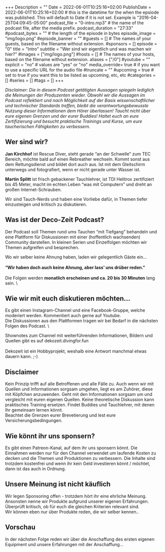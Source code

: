 +++
Description = ""
Date = 2022-06-01T10:25:16+02:00
PublishDate = 2022-06-01T10:25:16+02:00 # this is the datetime for the when the epsiode was published. This will default to Date if it is not set. Example is "2016-04-25T04:09:45-05:00"
podcast_file = "0-intro.mp3" # the name of the podcast file, after the media prefix.
podcast_duration = "27:33"
#podcast_bytes = "" # the length of the episode in bytes
episode_image = "img/logo.png"
#episode_banner = ""
#guests = [] # The names of your guests, based on the filename without extension.
#sponsors = []
episode = "0"
title = "Intro"
subtitle = "Wer sind wir eigentlich und was machen wir hier?"
#images = ["img/logo.png"]
#hosts = [] # The names of your hosts, based on the filename without extension.
aliases = ["/0"]
#youtube = ""
explicit = "no" # values are "yes" or "no"
media_override= true # if you want to use a specific URL for the audio file
#truncate = ""
#upcoming = true # set to true if you want this to be listed as upcoming, etc, etc
#categories = []
#series = []
#tags = []
+++

_Disclaimer: Die in diesem Podcast getätigten Aussagen spiegeln lediglich die Meinungen der Produzenten wieder. Obwohl wir die Aussagen im Podcast reflektiert und nach Möglichkeit auf der Basis wissenschaftlicher und technischer Standards treffen, bleibt die verantwortungsbewusste Nutzung dieser Informationen dem Hörer überlassen! Taucht nicht über eure eigenen Grenzen und der eurer Buddies! Haltet euch an eure Zertifizierung und besucht praktische Trainings und Kurse, um eure taucherischen Fähigkeiten zu verbessern._


## Wer sind wir? 

**Jan Kirchhof** ist Rescue Diver, steht gerade “an der Schwelle” zum TEC Bereich, möchte bald auf einen Rebreather wechseln. Kommt sonst aus dem Rettungsdienst und bildet dort auch aus. Ist mit dem Gleitschirm unterwegs und fotografiert, wenn er nicht gerade unter Wasser ist.

**Martin Splitt** ist frisch gebackener Tauchlehrer, ist TDI Helitrox zertifiziert bis 45 Meter, macht im echten Leben “was mit Computern” und dreht an großen Internet-Schrauben.

Wir sind Tauch-Nerds und haben eine Vorliebe dafür, in Themen tiefer einzusteigen und kritisch zu diskutieren.


## Was ist der Deco-Zeit Podcast?

Der Podcast soll Themen rund ums Tauchen “mit Tiefgang” behandeln und eine Plattform für Diskussionen mit einer (hoffentlich wachsenden) Community darstellen. In kleinen Serien und Einzelfolgen möchten wir Themen aufgreifen und besprechen.

Wo wir selber keine Ahnung haben, laden wir gelegentlich Gäste ein… \
 \
**“Wir haben doch auch keine Ahnung, aber lass’ uns drüber reden.”** \
 \
Die Folgen werden **monatlich erscheinen und ca. 20 bis 30 Minuten** lang sein. \



## Wie wir mit euch diskutieren möchten…

Es gibt einen Instagram-Channel und eine Facebook-Gruppe, welche moderiert werden. Kommentiert auch gerne auf Youtube. \
Die Diskussionen aus den Plattformen tragen wir bei Bedarf in die nächsten Folgen des Podcast. \


Shownotes zum Channel mit weiterführenden Informationen, Bildern und Quellen gibt es auf dekozeit.divingfor.fun \
 \
Dekozeit ist ein Hobbyprojekt, weshalb eine Antwort manchmal etwas dauern kann. ;-) 


## Disclaimer

Kein Prinzip trifft auf alle Betroffenen und alle Fälle zu. Auch wenn wir mit Quellen und Informationen sorgsam umgehen, liegt es am Zuhörer, diese mit Köpfchen anzuwenden. Geht mit den Informationen sorgsam um und vergleicht mit euren eigenen Quellen. Keine theoretische Diskussion kann praktisches Training ersetzen. Findet Buddies und Tauchlehrer, mit denen Ihr gemeinsam lernen könnt. \
Beachtet die Grenzen eurer Brevetierung und lest eure Versicherungsbedingungen.


## Wie könnt ihr uns sponsern?

Es gibt einen Patreon-Kanal, auf dem ihr uns sponsern könnt. Die Einnahmen werden nur für den Channel verwendet um laufende Kosten zu decken und die Themen und Produktionen zu verbessern. Die Inhalte sind trotzdem kostenfrei und wenn ihr kein Geld investieren könnt / möchtet, dann ist das auch in Ordnung.


## Unsere Meinung ist nicht käuflich

Wir legen Sponsoring offen - trotzdem hört ihr eine ehrliche Meinung. Ansonsten nenne wir Produkte aufgrund unserer eigenen Erfahrungen. Überprüft kritisch, ob für euch die gleichen Kriterien relevant sind.  \
Wir können eben nur über Produkte reden, die wir selber kennen..

## Vorschau

In der nächsten Folge reden wir über die Anschaffung des ersten eigenen Equipment und unsere Erfahrungen mit der Anschaffung…
